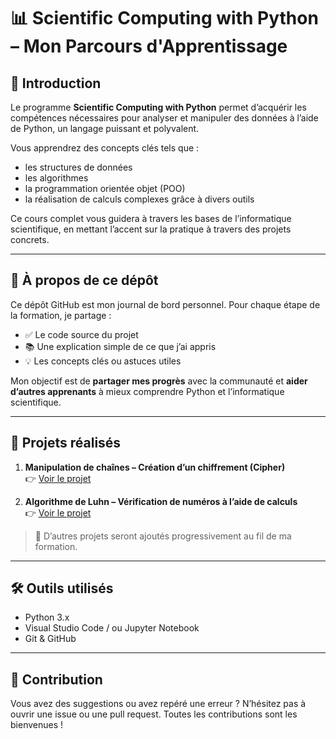 # 📊 Scientific Computing with Python – Mon Parcours d'Apprentissage

## 🎯 Introduction

Le programme **Scientific Computing with Python** permet d’acquérir les compétences nécessaires pour analyser et manipuler des données à l’aide de Python, un langage puissant et polyvalent. 

Vous apprendrez des concepts clés tels que :
- les structures de données
- les algorithmes
- la programmation orientée objet (POO)
- la réalisation de calculs complexes grâce à divers outils

Ce cours complet vous guidera à travers les bases de l’informatique scientifique, en mettant l’accent sur la pratique à travers des projets concrets.

---

## 📘 À propos de ce dépôt

Ce dépôt GitHub est mon journal de bord personnel. Pour chaque étape de la formation, je partage :
- ✅ Le code source du projet
- 📚 Une explication simple de ce que j’ai appris
- 💡 Les concepts clés ou astuces utiles

Mon objectif est de **partager mes progrès** avec la communauté et **aider d’autres apprenants** à mieux comprendre Python et l’informatique scientifique.

---

## 🚀 Projets réalisés

1. **Manipulation de chaînes – Création d’un chiffrement (Cipher)**  
   👉 [Voir le projet](./01_cipher_project)

2. **Algorithme de Luhn – Vérification de numéros à l’aide de calculs**  
   👉 [Voir le projet](./02_luhn_algorithm)

> 📌 D’autres projets seront ajoutés progressivement au fil de ma formation.

---

## 🛠️ Outils utilisés

- Python 3.x
- Visual Studio Code / ou Jupyter Notebook
- Git & GitHub

---

## 🙌 Contribution

Vous avez des suggestions ou avez repéré une erreur ? N’hésitez pas à ouvrir une issue ou une pull request. Toutes les contributions sont les bienvenues !

